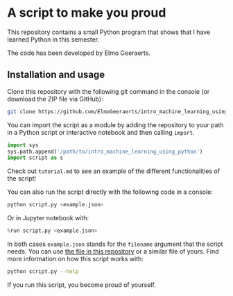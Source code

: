 # A script to make you proud

This repository contains a small Python program that shows that I have learned Python in this semester.

The code has been developed by Elmo Geeraerts.

## Installation and usage

Clone this repository with the following git command in the console (or download the ZIP file via GitHub):

```sh
git clone https://github.com/ElmoGeeraerts/intro_machine_learning_using_python
```

You can import the script as a module by adding the repository to your path in a Python script or interactive notebook and then calling `import`.

```python
import sys
sys.path.append('/path/to/intro_machine_learning_using_python')
import script as s
```

Check out `tutorial.md` to see an example of the different functionalities of the script!

You can also run the script directly with the following code in a console:

```sh
python script.py <example.json>
```

Or in Jupyter notebook with:

```python
%run script.py <example.json>
```

In both cases `example.json` stands for the `filename` argument that the script needs. You can use [the file in this repository](example.json) or a similar file of yours. Find more information on how this script works with:

```sh
python script.py --help
```

If you run this script, you become proud of yourself.
